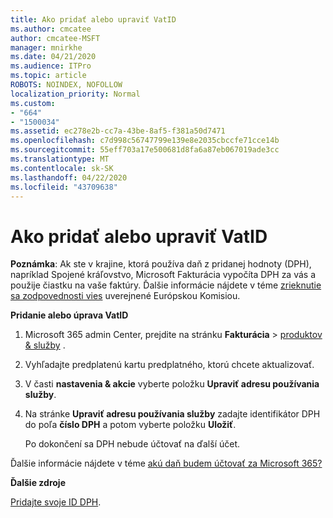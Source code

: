 ```yaml
---
title: Ako pridať alebo upraviť VatID
ms.author: cmcatee
author: cmcatee-MSFT
manager: mnirkhe
ms.date: 04/21/2020
ms.audience: ITPro
ms.topic: article
ROBOTS: NOINDEX, NOFOLLOW
localization_priority: Normal
ms.custom:
- "664"
- "1500034"
ms.assetid: ec278e2b-cc7a-43be-8af5-f381a50d7471
ms.openlocfilehash: c7d998c56747799e139e8e2035cbccfe71cce14b
ms.sourcegitcommit: 55eff703a17e500681d8fa6a87eb067019ade3cc
ms.translationtype: MT
ms.contentlocale: sk-SK
ms.lasthandoff: 04/22/2020
ms.locfileid: "43709638"
---
```

# <a name="how-to-add-or-edit-a-vatid"></a>Ako pridať alebo upraviť VatID

**Poznámka**: Ak ste v krajine, ktorá používa daň z pridanej hodnoty (DPH), napríklad Spojené kráľovstvo, Microsoft Fakturácia vypočíta DPH za vás a použije čiastku na vaše faktúry. Ďalšie informácie nájdete v téme [zrieknutie sa zodpovednosti vies](https://go.microsoft.com/fwlink/?LinkID=841741) uverejnené Európskou Komisiou.

**Pridanie alebo úprava VatID**

1. Microsoft 365 admin Center, prejdite na stránku **Fakturácia** \> [produktov & služby](https://go.microsoft.com/fwlink/p/?linkid=842054) .

2. Vyhľadajte predplatenú kartu predplatného, ktorú chcete aktualizovať.

3. V časti **nastavenia & akcie** vyberte položku **Upraviť adresu používania služby**.

4. Na stránke **Upraviť adresu používania služby** zadajte identifikátor DPH do poľa **číslo DPH** a potom vyberte položku **Uložiť**.

    Po dokončení sa DPH nebude účtovať na ďalší účet.

Ďalšie informácie nájdete v téme [akú daň budem účtovať za Microsoft 365?](https://docs.microsoft.com/office365/admin/subscriptions-and-billing/what-tax-will-i-be-charged)

**Ďalšie zdroje**

[Pridajte svoje ID DPH](https://docs.microsoft.com/office365/admin/subscriptions-and-billing/what-tax-will-i-be-charged?view=o365-worldwide#add-your-vat-id-eu-countries-only).